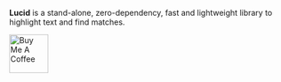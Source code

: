 **Lucid** is a stand-alone, zero-dependency, fast and lightweight library to highlight text and find matches.

<a href="https://www.buymeacoffee.com/niekes" target="_blank"><img src="https://cdn.buymeacoffee.com/buttons/v2/default-yellow.png" alt="Buy Me A Coffee" height="70"></a>
